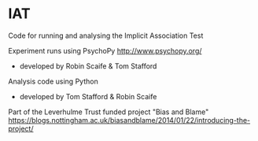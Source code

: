IAT
===

Code for running and analysing the Implicit Association Test

Experiment runs using PsychoPy http://www.psychopy.org/
- developed by Robin Scaife & Tom Stafford

Analysis code using Python
- developed by Tom Stafford & Robin Scaife

Part of the Leverhulme Trust funded project "Bias and Blame"
https://blogs.nottingham.ac.uk/biasandblame/2014/01/22/introducing-the-project/
